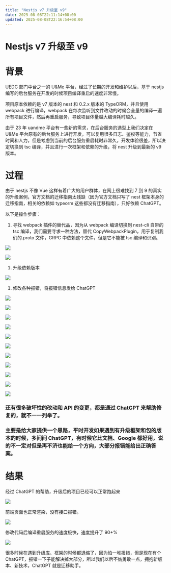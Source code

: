 ```yaml
---
title: "Nestjs v7 升级至 v9"
date: 2025-08-08T22:11:14+08:00
updated: 2025-08-08T22:16:54+08:00
---
```


# Nestjs v7 升级至 v9

# 背景

UEDC 部门中台之一的 U&Me 平台，经过了长期的开发和维护以后，基于 nestjs 编写的后台服务在开发的时候项目编译重启的速度非常慢。

项目原本依赖的是 v7 版本的 nest 和 0.2.x 版本的 TypeORM，并且使用 webpack 进行编译，webpack 在每次监听到文件改动的时候会全量的编译一遍所有项目文件，然后再重启服务，导致项目体量越大编译耗时越久。

由于 23 年 uandme 平台有一些新的需求，在后台服务的选型上我们决定在 U&Me 平台原有的后台服务上进行开发，可以复用很多日志、鉴权等能力，节省时间和人力，但是考虑到当前的后台服务重启耗时非常久，开发体验很差，所以决定切换到 tsc 编译，并且进行一次框架和依赖的升级，将 nest 升级到最新的 v9 版本。

# 过程

由于 nestjs 不像 Vue 这样有着广大的用户群体，在网上很难找到 7 到 9 的真实的升级案例，官方文档的迁移指南太残缺（因为官方文档只写了 nest 框架本身的迁移指南，相关的依赖如 typeorm 这些都没有迁移指南），只好依赖 ChatGPT。

以下是操作步骤：

1. 寻找 webpack 插件的替代品，因为从 webpack 编译切换到 nest-cli 自带的 tsc 编译，我们需要寻求一种方法，替代 CopyWebpackPlugin，用于复制我们的.proto 文件，GRPC 中依赖这个文件，但是它不能被 tsc 编译和识别。

![](./img/PXBwbB44Io5uh9xvQjyc4hosnNh.png)

![](./img/V1UxboNVJo5BH6x9kuVc4PZFn9O.png)

1. 升级依赖版本

![](./img/CT5Fb9Y3CohQl1xKdSqcEu7XnLe.png)

1. 修改各种报错，将报错信息发给 ChatGPT

![](./img/XtCBbltAJog9P9xF98kc4kwDntb.png)

![](./img/FnY2bU8gloop82xrgUbczdkVnlf.png)

![](./img/KLYgb1rVooqLqtxmlpGcJFPTn7e.png)

![](./img/KmNUb8cXroDsecxaueZcYJFFnKe.png)

![](./img/S6OpbYTGRowzQCxLbqccnAJrnsh.png)

![](./img/KUX4bsvYBoxVY3xbEzbcNOFcnLh.png)

![](./img/Xi3PbjzFVoqExLx0ReXcFpkXnYf.png)

![](./img/ZjiXbyrg3oWXDCxYahAcYc0fnrb.png)

![](./img/PzfHbnoq6omqqfxBUs1cvAfxnPd.png)

![](./img/GsRabp3i4opH1uxJuXRcOzWWnlb.png)

![](./img/A0Nlb3YKXoRGJJxHUYrca8rznjc.png)

### 还有很多破坏性的改动和 API 的变更，都是通过 ChatGPT 来帮助修复的，就不一一列举了。

### 主要是给大家提供一个思路，平时开发如果遇到有升级框架和包的版本的时候，多问问 ChatGPT，有时候它比文档、Google 都好用，说的不一定对但是再不济也能给一个方向，大部分报错能给出正确答案。

# 结果

经过 ChatGPT 的帮助，升级后的项目已经可以正常跑起来

![](./img/V4Bdbgpagogr8rx3Lq3cD4r1n2e.png)

前端页面也正常渲染，没有接口报错。

![](./img/D9XtbbdEmojXPKxADUtcOj9OnIc.png)

修改代码后编译重启服务的速度极快，速度提升了 90+%

![](./img/T5n6bJN1Koaky5xwENWcLNJ4n3d.png)

很多时候在遇到升级库、框架的时候都退缩了，因为怕一堆报错，但是现在有个 ChatGPT，报错一下子能解决掉大部分，所以我们以后不妨勇敢一点，拥抱新版本、新技术，ChatGPT 就是迁移助手。
